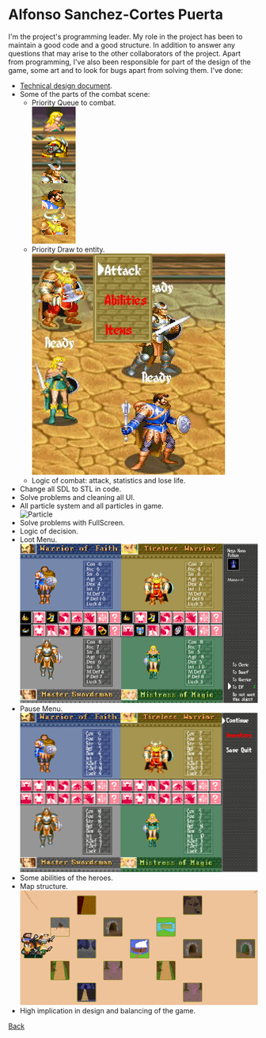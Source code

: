 # Alfonso Sanchez-Cortes Puerta  

I'm the project's programming leader. My role in the project has been to maintain a good code and a good structure. In addition to answer any questions that may arise to the other collaborators of the project.
Apart from programming, I've also been responsible for part of the design of the game, some art and to look for bugs apart from solving them. I've done:

* [Technical design document](https://github.com/Wilhelman/DD-Wrath-of-Silumgar/wiki/Tech-Design-Document).
* Some of the parts of the combat scene:  
	* Priority Queue to combat.  
	![Priority_Queue](images/priority.png)
	* Priority Draw to entity.  
	![Priority_Draw](images/order.gif)
	* Logic of combat: attack, statistics and lose life.  
* Change all SDL to STL in code.
* Solve problems and cleaning all UI.  
* All particle system and all particles in game.  
![Particle](images/particle.gif)
* Solve problems with FullScreen.  
* Logic of decision.    
* Loot Menu.
![Loot_Menu](images/lootmenu.png)    
* Pause Menu.  
![Pause_Menu](images/pausemenu.png)  
* Some abilities of the heroes.  
* Map structure.  
![ggs1](images/ggs1.png)
* High implication in design and balancing of the game. 

[Back](https://wilhelman.github.io/DD-Wrath-of-Silumgar/)